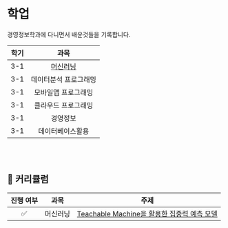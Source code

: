 <meta property="og:title" content="CHECO" />
<meta property="og:url" content="https://dahhnym.github.io/checo/" />
<meta property="og:image" content="%PUBLIC_URL%/ogcard-checo.png" />
<meta
      property="og:image:alt"
      content="Checo logo which symbolizes spiking graph"
/>
<meta
      property="og:description"
      content="Easy and convenient way to check real-time cryptocurrency price change along with the live charts"
/>

# 학업
경영정보학과에 다니면서 배운것들을 기록합니다.

| 학기 |   과목   |
|:-----:|:--------:|
|   3-1   |   [머신러닝](https://github.com/DainoJung/Academic/tree/main/Machine-learning)  | 
|   3-1   |   데이터분석 프로그래밍   | 
|   3-1   |   모바일앱 프로그래밍   | 
|   3-1   |   클라우드 프로그래밍 | 
|   3-1   |   경영정보   | 
|   3-1   |   데이터베이스활용   |


</br>

</table>

</br>

## 📖 커리큘럼

| 진행 여부 |   과목   |       주제          |
|:-----:|:--------:|-----------------------|
|   ✅   |   머신러닝   | [Teachable Machine을 활용한 집중력 예측 모델](https://github.com/DainoJung/Academic/blob/main/Machine-learning/subject/teachble-machine-modeling.md)  |

